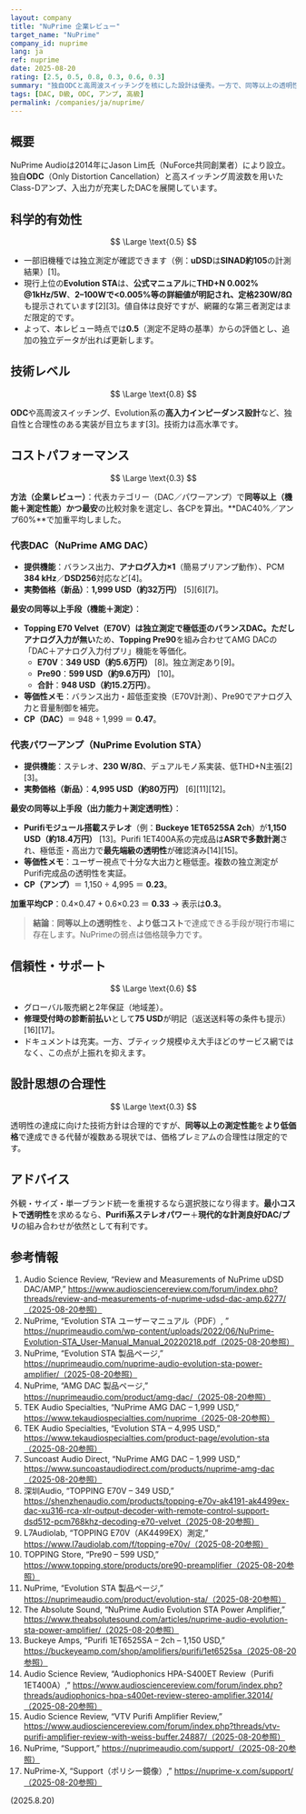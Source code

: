 ```yaml
---
layout: company
title: "NuPrime 企業レビュー"
target_name: "NuPrime"
company_id: nuprime
lang: ja
ref: nuprime
date: 2025-08-20
rating: [2.5, 0.5, 0.8, 0.3, 0.6, 0.3]
summary: "独自ODCと高周波スイッチングを核にした設計は優秀。一方で、同等以上の透明性をより安価に実現できる代替が存在し、価格面は弱いです。"
tags: [DAC, D級, ODC, アンプ, 高級]
permalink: /companies/ja/nuprime/
---
```

## 概要

NuPrime Audioは2014年にJason Lim氏（NuForce共同創業者）により設立。独自**ODC**（Only Distortion Cancellation）と高スイッチング周波数を用いたClass-Dアンプ、入出力が充実したDACを展開しています。

## 科学的有効性

$$ \Large \text{0.5} $$

- 一部旧機種では独立測定が確認できます（例：**uDSD**は**SINAD約105**の計測結果）[1]。  
- 現行上位の**Evolution STA**は、**公式マニュアル**に**THD+N 0.002% @1kHz/5W**、**2–100Wで<0.005%**等の詳細値が明記され、定格**230W/8Ω**も提示されています[2][3]。値自体は良好ですが、網羅的な第三者測定はまだ限定的です。  
- よって、本レビュー時点では**0.5**（測定不足時の基準）からの評価とし、追加の独立データが出れば更新します。

## 技術レベル

$$ \Large \text{0.8} $$

**ODC**や高周波スイッチング、Evolution系の**高入力インピーダンス設計**など、独自性と合理性のある実装が目立ちます[3]。技術力は高水準です。

## コストパフォーマンス

$$ \Large \text{0.3} $$

**方法（企業レビュー）**：代表カテゴリー（DAC／パワーアンプ）で**同等以上（機能＋測定性能）**かつ**最安**の比較対象を選定し、各CPを算出。**DAC40%／アンプ60%**で加重平均しました。  

### 代表DAC（NuPrime AMG DAC）

- **提供機能**：バランス出力、**アナログ入力×1**（簡易プリアンプ動作）、PCM **384 kHz**／**DSD256**対応など[4]。  
- **実勢価格（新品）**：**1,999 USD（約32万円）** [5][6][7]。

**最安の同等以上手段（機能＋測定）**：  
- **Topping E70 Velvet（E70V）**は独立測定で極低歪のバランスDAC。ただし**アナログ入力が無い**ため、**Topping Pre90**を組み合わせてAMG DACの「DAC＋アナログ入力付プリ」機能を等価化。  
  - **E70V**：**349 USD（約5.6万円）** [8]。独立測定あり[9]。  
  - **Pre90**：**599 USD（約9.6万円）** [10]。  
  - **合計**：**948 USD（約15.2万円）**。  
- **等価性メモ**：バランス出力・超低歪変換（E70V計測）、Pre90でアナログ入力と音量制御を補完。  
- **CP（DAC）**＝ 948 ÷ 1,999 ＝ **0.47**。

### 代表パワーアンプ（NuPrime Evolution STA）

- **提供機能**：ステレオ、**230 W/8Ω**、デュアルモノ系実装、低THD+N主張[2][3]。  
- **実勢価格（新品）**：**4,995 USD（約80万円）** [6][11][12]。

**最安の同等以上手段（出力能力＋測定透明性）**：  
- **Purifiモジュール搭載ステレオ**（例：**Buckeye 1ET6525SA 2ch**）が**1,150 USD（約18.4万円）** [13]。Purifi 1ET400A系の完成品は**ASRで多数計測**され、極低歪・高出力で**最先端級の透明性**が確認済み[14][15]。  
- **等価性メモ**：ユーザー視点で十分な大出力と極低歪。複数の独立測定がPurifi完成品の透明性を実証。  
- **CP（アンプ）**＝ 1,150 ÷ 4,995 ＝ **0.23**。

**加重平均CP**：0.4×0.47 + 0.6×0.23 ＝ **0.33** → 表示は**0.3**。

> **結論**：**同等以上の透明性**を、**より低コスト**で達成できる手段が現行市場に存在します。NuPrimeの弱点は価格競争力です。

## 信頼性・サポート

$$ \Large \text{0.6} $$

- グローバル販売網と2年保証（地域差）。  
- **修理受付時の診断前払い**として**75 USD**が明記（返送送料等の条件も提示）[16][17]。  
- ドキュメントは充実。一方、ブティック規模ゆえ大手ほどのサービス網ではなく、この点が上振れを抑えます。

## 設計思想の合理性

$$ \Large \text{0.3} $$

透明性の達成に向けた技術方針は合理的ですが、**同等以上の測定性能**を**より低価格**で達成できる代替が複数ある現状では、価格プレミアムの合理性は限定的です。

## アドバイス

外観・サイズ・単一ブランド統一を重視するなら選択肢になり得ます。**最小コストで透明性**を求めるなら、**Purifi系ステレオパワー**＋**現代的な計測良好DAC/プリ**の組み合わせが依然として有利です。

## 参考情報

1. Audio Science Review, “Review and Measurements of NuPrime uDSD DAC/AMP,” https://www.audiosciencereview.com/forum/index.php?threads/review-and-measurements-of-nuprime-udsd-dac-amp.6277/（2025-08-20参照）  
2. NuPrime, “Evolution STA ユーザーマニュアル（PDF）, ” https://nuprimeaudio.com/wp-content/uploads/2022/06/NuPrime-Evolution-STA_User-Manual_Manual_20220218.pdf（2025-08-20参照）  
3. NuPrime, “Evolution STA 製品ページ,” https://nuprimeaudio.com/nuprime-audio-evolution-sta-power-amplifier/（2025-08-20参照）  
4. NuPrime, “AMG DAC 製品ページ,” https://nuprimeaudio.com/product/amg-dac/（2025-08-20参照）  
5. TEK Audio Specialties, “NuPrime AMG DAC – 1,999 USD,” https://www.tekaudiospecialties.com/nuprime（2025-08-20参照）  
6. TEK Audio Specialties, “Evolution STA – 4,995 USD,” https://www.tekaudiospecialties.com/product-page/evolution-sta（2025-08-20参照）  
7. Suncoast Audio Direct, “NuPrime AMG DAC – 1,999 USD,” https://www.suncoastaudiodirect.com/products/nuprime-amg-dac（2025-08-20参照）  
8. 深圳Audio, “TOPPING E70V – 349 USD,” https://shenzhenaudio.com/products/topping-e70v-ak4191-ak4499ex-dac-xu316-rca-xlr-output-decoder-with-remote-control-support-dsd512-pcm768khz-decoding-e70-velvet（2025-08-20参照）  
9. L7Audiolab, “TOPPING E70V（AK4499EX）測定,” https://www.l7audiolab.com/f/topping-e70v/（2025-08-20参照）  
10. TOPPING Store, “Pre90 – 599 USD,” https://www.topping.store/products/pre90-preamplifier（2025-08-20参照）  
11. NuPrime, “Evolution STA 製品ページ,” https://nuprimeaudio.com/product/evolution-sta/（2025-08-20参照）  
12. The Absolute Sound, “NuPrime Audio Evolution STA Power Amplifier,” https://www.theabsolutesound.com/articles/nuprime-audio-evolution-sta-power-amplifier/（2025-08-20参照）  
13. Buckeye Amps, “Purifi 1ET6525SA – 2ch – 1,150 USD,” https://buckeyeamp.com/shop/amplifiers/purifi/1et6525sa（2025-08-20参照）  
14. Audio Science Review, “Audiophonics HPA-S400ET Review（Purifi 1ET400A）,” https://www.audiosciencereview.com/forum/index.php?threads/audiophonics-hpa-s400et-review-stereo-amplifier.32014/（2025-08-20参照）  
15. Audio Science Review, “VTV Purifi Amplifier Review,” https://www.audiosciencereview.com/forum/index.php?threads/vtv-purifi-amplifier-review-with-weiss-buffer.24887/（2025-08-20参照）  
16. NuPrime, “Support,” https://nuprimeaudio.com/support/（2025-08-20参照）  
17. NuPrime-X, “Support（ポリシー鏡像）,” https://nuprime-x.com/support/（2025-08-20参照）

(2025.8.20)

